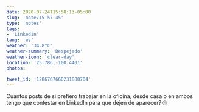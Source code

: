 ```yaml
---
date: 2020-07-24T15:58:13-05:00
slug: 'note/15-57-45'
type: 'notes'
tags:
- 'Linkedin'
lang: 'es'
weather: '34.8°C'
weather-summary: 'Despejado'
weather-icon: 'clear-day'
location: '25.786,-100.4401'
photos:

tweet_id: '1286767660231880704'
---
```

Cuantos posts de si prefiero trabajar en la oficina, desde casa o en ambos tengo que contestar en LinkedIn para que dejen de aparecer? 🙄  